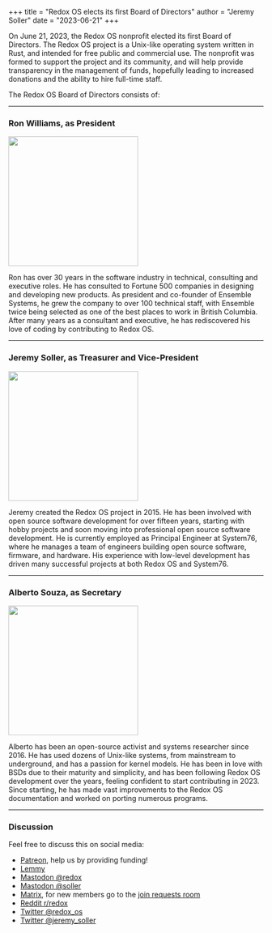 +++
title = "Redox OS elects its first Board of Directors"
author = "Jeremy Soller"
date = "2023-06-21"
+++

On June 21, 2023, the Redox OS nonprofit elected its first Board of Directors.
The Redox OS project is a Unix-like operating system written in Rust, and
intended for free public and commercial use. The nonprofit was formed to
support the project and its community, and will help provide transparency in
the management of funds, hopefully leading to increased donations and the
ability to hire full-time staff.

The Redox OS Board of Directors consists of:

<hr>

### Ron Williams, as President

<a href="/img/board/ron-williams.jpg"><img width=256 height=256 src="/img/board/ron-williams.jpg"/></a>

Ron has over 30 years in the software industry in technical, consulting and executive roles. He has consulted to Fortune 500 companies in designing and developing new products. As president and co-founder of Ensemble Systems, he grew the company to over 100 technical staff, with Ensemble twice being selected as one of the best places to work in British Columbia. After many years as a consultant and executive, he has rediscovered his love of coding by contributing to Redox OS.

<hr>

### Jeremy Soller, as Treasurer and Vice-President

<a href="/img/board/jeremy-soller.jpg"><img width=256 height=256 src="/img/board/jeremy-soller.jpg"/></a>

Jeremy created the Redox OS project in 2015. He has been involved with open source software development for over fifteen years, starting with hobby projects and soon moving into professional open source software development. He is currently employed as Principal Engineer at System76, where he manages a team of engineers building open source software, firmware, and hardware. His experience with low-level development has driven many successful projects at both Redox OS and System76.

<hr>

### Alberto Souza, as Secretary

<a href="/img/board/alberto-souza.jpg"><img width=256 height=256 src="/img/board/alberto-souza.jpg"/></a>

Alberto has been an open-source activist and systems researcher since 2016. He has used dozens of Unix-like systems, from mainstream to underground, and has a passion for kernel models. He has been in love with BSDs due to their maturity and simplicity, and has been following Redox OS development over the years, feeling confident to start contributing in 2023. Since starting, he has made vast improvements to the Redox OS documentation and worked on porting numerous programs.

<hr>

### Discussion

Feel free to discuss this on social media:

- [Patreon](https://www.patreon.com/posts/84927623), help us by providing funding!
- [Lemmy](https://lemmy.world/post/397986)
- [Mastodon @redox](https://fosstodon.org/@redox/110584297927846238)
- [Mastodon @soller](https://fosstodon.org/@soller/110584297023639320)
- [Matrix](https://matrix.to/#/#redox-general:matrix.org), for new members go to the [join requests room](https://matrix.to/#/#redox-join:matrix.org)
- [Reddit r/redox](https://www.reddit.com/r/Redox/comments/14fju3d/redox_os_elects_its_first_board_of_directors/)
- [Twitter @redox_os](https://twitter.com/redox_os/status/1671629242197770240)
- [Twitter @jeremy_soller](https://twitter.com/jeremy_soller/status/1671629284233060352)
